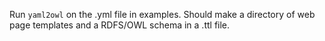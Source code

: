 
Run `yaml2owl` on the .yml file in examples.  Should make a directory of web page templates and a RDFS/OWL schema in a .ttl file.
